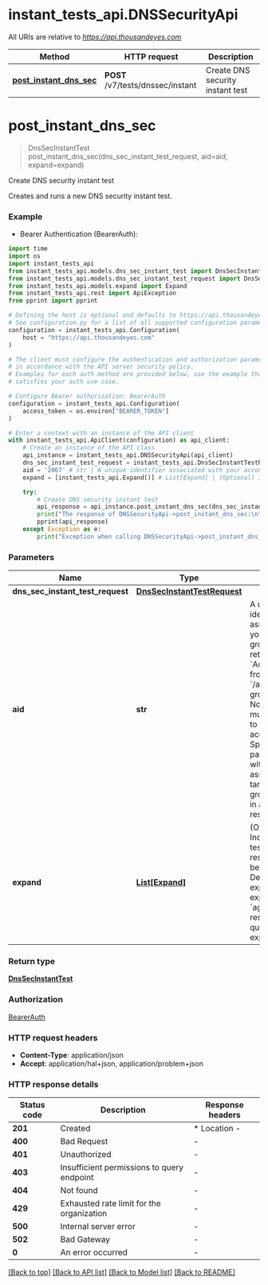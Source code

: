 # instant_tests_api.DNSSecurityApi

All URIs are relative to *https://api.thousandeyes.com*

Method | HTTP request | Description
------------- | ------------- | -------------
[**post_instant_dns_sec**](DNSSecurityApi.md#post_instant_dns_sec) | **POST** /v7/tests/dnssec/instant | Create DNS security instant test


# **post_instant_dns_sec**
> DnsSecInstantTest post_instant_dns_sec(dns_sec_instant_test_request, aid=aid, expand=expand)

Create DNS security instant test

Creates and runs a new DNS security instant test.

### Example

* Bearer Authentication (BearerAuth):
```python
import time
import os
import instant_tests_api
from instant_tests_api.models.dns_sec_instant_test import DnsSecInstantTest
from instant_tests_api.models.dns_sec_instant_test_request import DnsSecInstantTestRequest
from instant_tests_api.models.expand import Expand
from instant_tests_api.rest import ApiException
from pprint import pprint

# Defining the host is optional and defaults to https://api.thousandeyes.com
# See configuration.py for a list of all supported configuration parameters.
configuration = instant_tests_api.Configuration(
    host = "https://api.thousandeyes.com"
)

# The client must configure the authentication and authorization parameters
# in accordance with the API server security policy.
# Examples for each auth method are provided below, use the example that
# satisfies your auth use case.

# Configure Bearer authorization: BearerAuth
configuration = instant_tests_api.Configuration(
    access_token = os.environ["BEARER_TOKEN"]
)

# Enter a context with an instance of the API client
with instant_tests_api.ApiClient(configuration) as api_client:
    # Create an instance of the API class
    api_instance = instant_tests_api.DNSSecurityApi(api_client)
    dns_sec_instant_test_request = instant_tests_api.DnsSecInstantTestRequest() # DnsSecInstantTestRequest | 
    aid = '2067' # str | A unique identifier associated with your account group. You can retrieve your `AccountGroupId` from the `/account-groups` endpoint. Note that you must be assigned to the target account group. Specifying this parameter without being assigned to the target account group will result in an error response. (optional)
    expand = [instant_tests_api.Expand()] # List[Expand] | (Optional) Indicates if the test sub-resources should be expanded. Defaults to no expansion. To expand the `agents` sub-resource, use the query `?expand=agent`. (optional)

    try:
        # Create DNS security instant test
        api_response = api_instance.post_instant_dns_sec(dns_sec_instant_test_request, aid=aid, expand=expand)
        print("The response of DNSSecurityApi->post_instant_dns_sec:\n")
        pprint(api_response)
    except Exception as e:
        print("Exception when calling DNSSecurityApi->post_instant_dns_sec: %s\n" % e)
```



### Parameters

Name | Type | Description  | Notes
------------- | ------------- | ------------- | -------------
 **dns_sec_instant_test_request** | [**DnsSecInstantTestRequest**](DnsSecInstantTestRequest.md)|  | 
 **aid** | **str**| A unique identifier associated with your account group. You can retrieve your &#x60;AccountGroupId&#x60; from the &#x60;/account-groups&#x60; endpoint. Note that you must be assigned to the target account group. Specifying this parameter without being assigned to the target account group will result in an error response. | [optional] 
 **expand** | [**List[Expand]**](Expand.md)| (Optional) Indicates if the test sub-resources should be expanded. Defaults to no expansion. To expand the &#x60;agents&#x60; sub-resource, use the query &#x60;?expand&#x3D;agent&#x60;. | [optional] 

### Return type

[**DnsSecInstantTest**](DnsSecInstantTest.md)

### Authorization

[BearerAuth](../README.md#BearerAuth)

### HTTP request headers

 - **Content-Type**: application/json
 - **Accept**: application/hal+json, application/problem+json

### HTTP response details
| Status code | Description | Response headers |
|-------------|-------------|------------------|
**201** | Created |  * Location -  <br>  |
**400** | Bad Request |  -  |
**401** | Unauthorized |  -  |
**403** | Insufficient permissions to query endpoint |  -  |
**404** | Not found |  -  |
**429** | Exhausted rate limit for the organization |  -  |
**500** | Internal server error |  -  |
**502** | Bad Gateway |  -  |
**0** | An error occurred |  -  |

[[Back to top]](#) [[Back to API list]](../README.md#documentation-for-api-endpoints) [[Back to Model list]](../README.md#documentation-for-models) [[Back to README]](../README.md)

